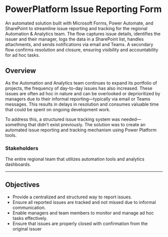 # PowerPlatform Issue Reporting Form
An automated solution built with Microsoft Forms, Power Automate, and SharePoint to streamline issue reporting and tracking for the regional Automation & Analytics team. 
The flow captures issue details, identifies the issuer and their manager, logs the data in a SharePoint list, handles attachments, and sends notifications via email and Teams. 
A secondary flow confirms resolution and closure, ensuring visibility and accountability for ad hoc tasks.


## Overview
As the Automation and Analytics team continues to expand its portfolio of projects, the frequency of day-to-day issues has also increased. These issues are often ad hoc in nature and can be overlooked or deprioritized by managers due to their informal reporting—typically via email or Teams messages. This results in delays in resolution and consumes valuable time that could be spent on ongoing development work.

To address this, a structured issue tracking system was needed—something that didn’t exist previously. The solution was to create an automated issue reporting and tracking mechanism using Power Platform tools.

### Stakeholders
The entire regional team that utilizes automation tools and analytics dashboards.

---

## Objectives
- Provide a centralized and structured way to report issues.
- Ensure all reported issues are tracked and not missed due to informal communication.
- Enable managers and team members to monitor and manage ad hoc tasks effectively.
- Ensure that issues are properly closed with confirmation from the original issuer

